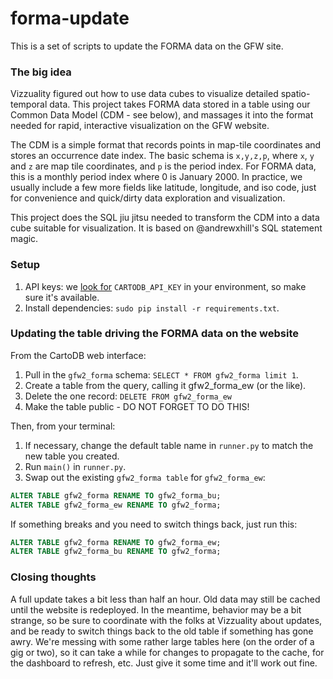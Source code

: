 forma-update
============

This is a set of scripts to update the FORMA data on the GFW site.

### The big idea

Vizzuality figured out how to use data cubes to visualize detailed
spatio-temporal data. This project takes FORMA data stored in a table
using our Common Data Model (CDM - see below), and massages it into
the format needed for rapid, interactive visualization on the GFW website.

The CDM is a simple format that records points in map-tile coordinates
and stores an occurrence date index. The basic schema is `x,y,z,p`,
where `x`, `y` and `z` are map tile coordinates, and `p` is the period
index. For FORMA data, this is a monthly period index where 0 is
January 2000. In practice, we usually include a few more fields like
latitude, longitude, and iso code, just for convenience and
quick/dirty data exploration and visualization.

This project does the SQL jiu jitsu needed to transform the CDM into a
data cube suitable for visualization. It is based on @andrewxhill's
SQL statement magic.

### Setup

1. API keys: we [look for](https://github.com/wri/forma-update/blob/a47d3220667f5a868c4a26e61b09cae15a2b1cc1/formaupdate/runner.py#L11) `CARTODB_API_KEY` in your environment, so make sure it's available.
2. Install dependencies: `sudo pip install -r requirements.txt`.

### Updating the table driving the FORMA data on the website

From the CartoDB web interface:

1. Pull in the `gfw2_forma` schema: `SELECT * FROM gfw2_forma limit 1`.
2. Create a table from the query, calling it gfw2_forma_ew (or the like).
3. Delete the one record: `DELETE FROM gfw2_forma_ew`
4. Make the table public - DO NOT FORGET TO DO THIS!

Then, from your terminal:

1. If necessary, change the default table name in `runner.py` to match the new table you created.
2. Run `main()` in `runner.py`.
3. Swap out the existing `gfw2_forma table` for `gfw2_forma_ew`:

```sql
ALTER TABLE gfw2_forma RENAME TO gfw2_forma_bu;
ALTER TABLE gfw2_forma_ew RENAME TO gfw2_forma;
```

If something breaks and you need to switch things back, just run this:

```sql
ALTER TABLE gfw2_forma RENAME TO gfw2_forma_ew;
ALTER TABLE gfw2_forma_bu RENAME TO gfw2_forma;
```

### Closing thoughts

A full update takes a bit less than half an hour. Old data may still
be cached until the website is redeployed. In the meantime, behavior
may be a bit strange, so be sure to coordinate with the folks at
Vizzuality about updates, and be ready to switch things back to the
old table if something has gone awry. We're messing with some rather
large tables here (on the order of a gig or two), so it can take a
while for changes to propagate to the cache, for the dashboard to
refresh, etc. Just give it some time and it'll work out fine.
